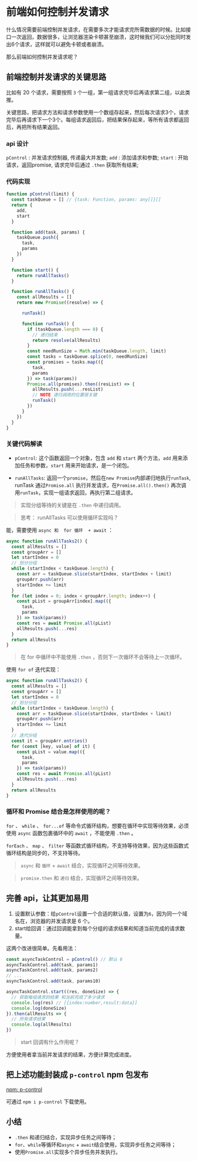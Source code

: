 # 前端如何控制并发请求

什么情况需要前端控制并发请求，在需要多次才能请求完所需数据的时候。比如接口一次返回，数据很多，让浏览器渲染卡顿甚至崩溃，这时候我们可以分批同时发出6个请求，这样就可以避免卡顿或者崩溃。

那么前端如何控制并发请求呢？

## 前端控制并发请求的关键思路

比如有 20 个请求，需要按照 `3` 个一组，第一组请求完毕后再请求第二组，以此类推。

关键思路，把请求方法和请求参数使用一个数组存起来，然后每次请求3个，请求完毕后再请求下一个3个。每组请求返回后，把结果保存起来，等所有请求都返回后，再把所有结果返回。

### api 设计

`pControl` : 并发请求控制器, 传递最大并发数; 
`add` : 添加请求和参数; 
`start` : 开始请求，返回promise, 请求完毕后通过 `.then` 获取所有结果; 

### 代码实现

```js
function pControl(limit) {
  const taskQueue = [] // {task: Function, params: any[]}[]
  return {
    add,
    start
  }

  function add(task, params) {
    taskQueue.push({
      task,
      params
    })
  }

  function start() {
    return runAllTasks()
  }

  function runAllTasks() {
    const allResults = []
    return new Promise((resolve) => {

      runTask()

      function runTask() {
        if (taskQueue.length === 0) {
          // 递归结束
          return resolve(allResults)
        }
        const needRunSize = Math.min(taskQueue.length, limit)
        const tasks = taskQueue.splice(0, needRunSize)
        const promises = tasks.map(({
          task,
          params
        }) => task(params))
        Promise.all(promises).then((resList) => {
          allResults.push(...resList)
          // NOTE 递归调用的位置很关键
          runTask()
        })
      }
    })
  }
}
```

### 关键代码解读

* `pControl`: 这个函数返回一个对象，包含 `add` 和 `start` 两个方法，`add` 用来添加任务和参数，`start` 用来开始请求，是一个闭包。

* `runAllTasks`: 返回一个`promise`，然后在`new Promise`内部递归地执行`runTask`, runTask 通过`Promise.all` 执行并发请求，在`Promise.all().then()` 再次调用`runTask`，实现一组请求返回，再执行第二组请求。

> 实现分组等待的关键是在 `.then` 中递归调用。

> 思考： runAllTasks 可以使用循环实现吗？

能，需要使用 `async 和  for 循环  + await` ：

```js
async function runAllTasks2() {
  const allResults = []
  const groupArr = []
  let startIndex = 0
  // 划分分组
  while (startIndex < taskQueue.length) {
    const arr = taskQueue.slice(startIndex, startIndex + limit)
    groupArr.push(arr)
    startIndex += limit
  }
  for (let index = 0; index < groupArr.length; index++) {
    const pList = groupArr[index].map(({
      task,
      params
    }) => task(params))
    const res = await Promise.all(pList)
    allResults.push(...res)
  }
  return allResults
}
```

> 在 for 中循环中不能使用 `.then` ，否则下一次循环不会等待上一次循环。

使用 `for of` 迭代实现：

```js
async function runAllTasks2() {
  const allResults = []
  const groupArr = []
  let startIndex = 0
  // 划分分组
  while (startIndex < taskQueue.length) {
    const arr = taskQueue.slice(startIndex, startIndex + limit)
    groupArr.push(arr)
    startIndex += limit
  }
  // 迭代分组
  const it = groupArr.entries()
  for (const [key, value] of it) {
    const pList = value.map(({
      task,
      params
    }) => task(params))
    const res = await Promise.all(pList)
    allResults.push(...res)
  }
  return allResults
}
```

### 循环和 Promise 结合是怎样使用的呢？

`for` 、 `while` 、 `for...of` 等命令式循环结构，想要在循环中实现等待效果，必须使用 `async` 函数包裹循环中的 `await` ，不能使用 `.then` 。

`forEach` 、 `map` 、 `filter` 等函数式循环结构，不支持等待效果，因为这些函数式循环结构是同步的，不支持等待。

> `async` 和 `循环` + `await` 结合，实现循环之间等待效果。

> `promise.then` 和 `递归` 结合，实现循环之间等待效果。

## 完善 api，让其更加易用

1. 设置默认参数：给`pControl`设置一个合适的默认值，设置为`6`，因为同一个域名在，浏览器的并发请求是 6 个。
2. start给回调：通过回调能拿到每个分组的请求结果和知道当前完成的请求数量。

这两个改进很简单。先看用法：

```js
const asyncTaskControl = pControl() // 默认 6 
asyncTaskControl.add(task, params1)
asyncTaskControl.add(task, params2)
// ...
asyncTaskControl.add(task, params10)

asyncTaskControl.start((res, doneSize) => {
  // 获取每组请求的结果 和当前完成了多少请求
  console.log(res) // [{index:number,result:data}] 
  console.log(doneSize)
}).then(allResults => {
  // 所有请求结果
  console.log(allResults)
})
```

> start 回调有什么作用呢？

方便使用者拿当前并发请求的结果，方便计算完成进度。

## 把上述功能封装成 `p-control` npm 包发布

[npm: p-control](https://www.npmjs.com/package/p-control)

可通过 `npm i p-control` 下载使用。

## 小结

* `.then` 和递归结合，实现异步任务之间等待；
* `for`、`while`等循环和`async` + `await`结合使用，实现异步任务之间等待；
* 使用`Promise.all`实现多个异步任务并发执行。
